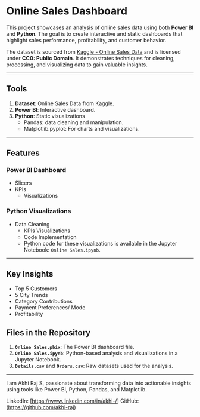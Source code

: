 # Online Sales Dashboard

This project showcases an analysis of online sales data using both **Power BI** and **Python**. The goal is to create interactive and static dashboards that highlight sales performance, profitability, and customer behavior. 

The dataset is sourced from [Kaggle - Online Sales Data](https://www.kaggle.com/datasets/samruddhi4040/online-sales-data/data) and is licensed under **CC0: Public Domain**. It demonstrates techniques for cleaning, processing, and visualizing data to gain valuable insights.

---

## Tools 

1. **Dataset**: Online Sales Data from Kaggle.
2. **Power BI**: Interactive dashboard.
3. **Python**: Static visualizations 
   - Pandas: data cleaning and manipulation.
   - Matplotlib.pyplot: For charts and visualizations.

---

## Features

### Power BI Dashboard
- Slicers
- KPIs
  - Visualizations
  
### Python Visualizations
- Data Cleaning
  - KPIs
  Visualizations
  - Code Implementation
  - Python code for these visualizations is available in the Jupyter Notebook: `Online Sales.ipynb`.

---

## Key Insights

- Top 5 Customers
- 5 City Trends
- Category Contributions
- Payment Preferences/ Mode
- Profitability

## Files in the Repository
1. **`Online Sales.pbix`**: The Power BI dashboard file.
2. **`Online Sales.ipynb`**: Python-based analysis and visualizations in a Jupyter Notebook.
3. **`Details.csv`** and **`Orders.csv`**: Raw datasets used for the analysis.

---

I am Akhi Raj S, passionate about transforming data into actionable insights using tools like Power BI, Python, Pandas, and Matplotlib.

LinkedIn: [https://www.linkedin.com/in/akhi-/]
GitHub: (https://github.com/akhi-raj)
